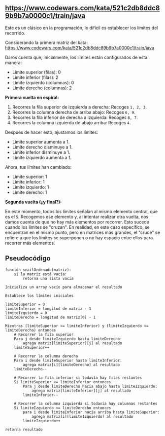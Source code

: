 ## https://www.codewars.com/kata/521c2db8ddc89b9b7a0000c1/train/java

Este es un clásico en la programación, lo difícil es establecer los límites del recorrido.

Considerando la primera matriz del kata: https://www.codewars.com/kata/521c2db8ddc89b9b7a0000c1/train/java

Daros cuenta que, inicialmente, los límites están configurados de esta manera:

- Límite superior (filas): 0
- Límite inferior (filas): 2
- Límite izquierdo (columnas): 0
- Límite derecho (columnas): 2

**Primera vuelta en espiral:**

1. Recorres la fila superior de izquierda a derecha: Recoges `1, 2, 3`.
2. Recorres la columna derecha de arriba abajo: Recoges `6, 9`.
3. Recorres la fila inferior de derecha a izquierda: Recoges `8, 7`.
4. Recorres la columna izquierda de abajo arriba: Recoges `4`.

Después de hacer esto, ajustamos los límites:

- Límite superior aumenta a 1.
- Límite derecho disminuye a 1.
- Límite inferior disminuye a 1.
- Límite izquierdo aumenta a 1.

Ahora, tus límites han cambiado:

- Límite superior: 1
- Límite inferior: 1
- Límite izquierdo: 1
- Límite derecho: 1

**Segunda vuelta (¿y final?):**

En este momento, todos los límites señalan al mismo elemento central, que es el `5`. Recogemos ese elemento y, al intentar realizar otra vuelta, nos damos cuenta de que no hay más elementos por recorrer. Esto sucede cuando los límites se "cruzan". En realidad, en este caso específico, se encuentran en el mismo punto, pero en matrices más grandes, el "cruce" se refiere a que los límites se superponen o no hay espacio entre ellos para recorrer más elementos.

## Pseudocódigo

    función snailOrdenado(matriz):
        si la matriz está vacía:
            retorna una lista vacía

    Inicializa un array vacío para almacenar el resultado

    Establece los límites iniciales
    
    limiteSuperior = 0
    limiteInferior = longitud de matriz - 1
    limiteIzquierdo = 0
    limiteDerecho = longitud de matriz[0] - 1

    Mientras (limiteSuperior <= limiteInferior) y (limiteIzquierdo <= limiteDerecho) entonces
        # Recorrer la fila superior
        Para j desde limiteIzquierdo hasta limiteDerecho:
            agrega matriz[limiteSuperior][j] al resultado
        limiteSuperior++

        # Recorrer la columna derecha
        Para i desde limiteSuperior hasta limiteInferior:
            agrega matriz[i][limiteDerecho] al resultado
        limiteDerecho--

        # Recorrer la fila inferior si todavía hay filas restantes
        Si limiteSuperior <= limiteInferior entonces
            Para j desde limiteDerecho hacia abajo hasta limiteIzquierdo:
                agrega matriz[limiteInferior][j] al resultado
            limiteInferior--

        # Recorrer la columna izquierda si todavía hay columnas restantes
        Si limiteIzquierdo <= limiteDerecho entonces
            para i desde limiteInferior hacia arriba hasta limiteSuperior:
                agrega matriz[i][limiteIzquierdo] al resultado
            limiteIzquierdo++

    retorna resultado

